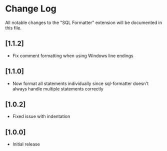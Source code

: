 # Change Log

All notable changes to the "SQL Formatter" extension will be documented in this file.

## [1.1.2]

- Fix comment formatting when using Windows line endings

## [1.1.0]

- Now format all statements individually since sql-formatter doesn't always handle multiple statements correctly

## [1.0.2]

- Fixed issue with indentation

## [1.0.0]

- Initial release
